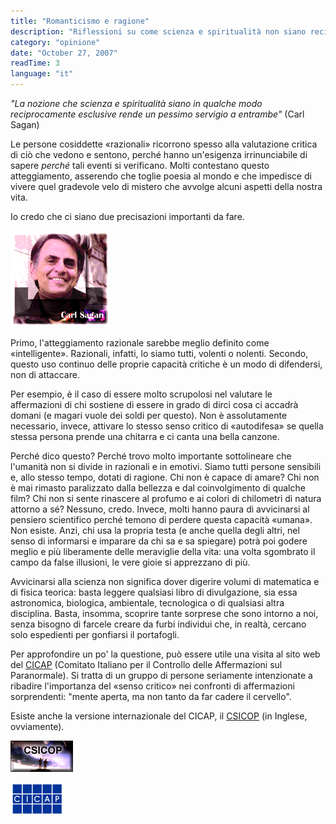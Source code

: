 ```yaml
---
title: "Romanticismo e ragione"
description: "Riflessioni su come scienza e spiritualità non siano reciprocamente esclusive, citando Carl Sagan e il CICAP."
category: "opinione"
date: "October 27, 2007"
readTime: 3
language: "it"
---
```


*"La nozione che scienza e spiritualità siano in qualche modo reciprocamente esclusive rende un pessimo servigio a entrambe"* (Carl Sagan)

Le persone cosiddette «razionali» ricorrono spesso alla valutazione critica di ciò che vedono e sentono, perché hanno un'esigenza irrinunciabile di sapere *perché* tali eventi si verificano. Molti contestano questo atteggiamento, asserendo che toglie poesia al mondo e che impedisce di vivere quel gradevole velo di mistero che avvolge alcuni aspetti della nostra vita.

Io credo che ci siano due precisazioni importanti da fare.

![Carl Sagan](/images/blog/sagan.gif)

Primo, l'atteggiamento razionale sarebbe meglio definito come «intelligente». Razionali, infatti, lo siamo tutti, volenti o nolenti. Secondo, questo uso continuo delle proprie capacità critiche è un modo di difendersi, non di attaccare.

Per esempio, è il caso di essere molto scrupolosi nel valutare le affermazioni di chi sostiene di essere in grado di dirci cosa ci accadrà domani (e magari vuole dei soldi per questo). Non è assolutamente necessario, invece, attivare lo stesso senso critico di «autodifesa» se quella stessa persona prende una chitarra e ci canta una bella canzone.

Perché dico questo? Perché trovo molto importante sottolineare che l'umanità non si divide in razionali e in emotivi. Siamo tutti persone sensibili e, allo stesso tempo, dotati di ragione. Chi non è capace di amare? Chi non è mai rimasto paralizzato dalla bellezza e dal coinvolgimento di qualche film? Chi non si sente rinascere al profumo e ai colori di chilometri di natura attorno a sé? Nessuno, credo. Invece, molti hanno paura di avvicinarsi al pensiero scientifico perché temono di perdere questa capacità «umana». Non esiste. Anzi, chi usa la propria testa (e anche quella degli altri, nel senso di informarsi e imparare da chi sa e sa spiegare) potrà poi godere meglio e più liberamente delle meraviglie della vita: una volta sgombrato il campo da false illusioni, le vere gioie si apprezzano di più.

Avvicinarsi alla scienza non significa dover digerire volumi di matematica e di fisica teorica: basta leggere qualsiasi libro di divulgazione, sia essa astronomica, biologica, ambientale, tecnologica o di qualsiasi altra disciplina. Basta, insomma, scoprire tante sorprese che sono intorno a noi, senza bisogno di farcele creare da furbi individui che, in realtà, cercano solo espedienti per gonfiarsi il portafogli.

Per approfondire un po' la questione, può essere utile una visita al sito web del [CICAP](http://www.cicap.org/) (Comitato Italiano per il Controllo delle Affermazioni sul Paranormale). Si tratta di un gruppo di persone seriamente intenzionate a ribadire l'importanza del «senso critico» nei confronti di affermazioni sorprendenti: "mente aperta, ma non tanto da far cadere il cervello".

Esiste anche la versione internazionale del CICAP, il [CSICOP](http://www.csicop.org/) (in Inglese, ovviamente).

[![CSICOP](/images/blog/csicop.gif)](http://www.csicop.org/)

[![CICAP](/images/blog/cicap.gif)](http://www.cicap.org/)
